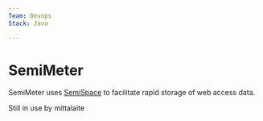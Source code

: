 ```yaml
---
Team: Devops
Stack: Java

---
```

<!--(Maintained Duplo labels above. Read more on http://info.api.no/handbook/guidelines/GitHub-guidelines.html)-->

# SemiMeter

SemiMeter uses <a href="http://www.semispace.org/" alt="SemiSpace">SemiSpace</a> to facilitate rapid storage of web access data.
 
Still in use by mittalaite
